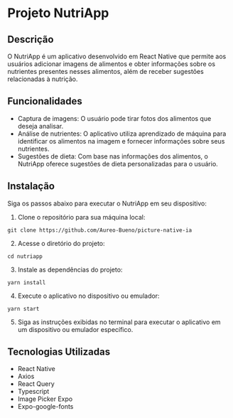# Projeto NutriApp

## Descrição

O NutriApp é um aplicativo desenvolvido em React Native que permite aos usuários adicionar imagens de alimentos e obter informações sobre os nutrientes presentes nesses alimentos, além de receber sugestões relacionadas à nutrição.

## Funcionalidades

- Captura de imagens: O usuário pode tirar fotos dos alimentos que deseja analisar.
- Análise de nutrientes: O aplicativo utiliza aprendizado de máquina para identificar os alimentos na imagem e fornecer informações sobre seus nutrientes.
- Sugestões de dieta: Com base nas informações dos alimentos, o NutriApp oferece sugestões de dieta personalizadas para o usuário.

## Instalação

Siga os passos abaixo para executar o NutriApp em seu dispositivo:

1. Clone o repositório para sua máquina local:

```
git clone https://github.com/Aureo-Bueno/picture-native-ia
```

2. Acesse o diretório do projeto:

```
cd nutriapp
```

3. Instale as dependências do projeto:


```
yarn install
```

4. Execute o aplicativo no dispositivo ou emulador:

```
yarn start
```

5. Siga as instruções exibidas no terminal para executar o aplicativo em um dispositivo ou emulador específico.

## Tecnologias Utilizadas

- React Native
- Axios
- React Query
- Typescript
- Image Picker Expo
- Expo-google-fonts

